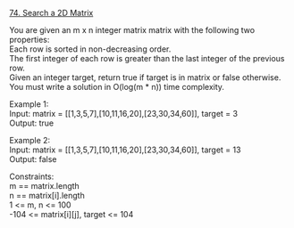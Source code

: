 [74. Search a 2D Matrix](https://leetcode.com/problems/search-a-2d-matrix/)




You are given an m x n integer matrix matrix with the following two properties:            
Each row is sorted in non-decreasing order.          
The first integer of each row is greater than the last integer of the previous row.           
Given an integer target, return true if target is in matrix or false otherwise.       
You must write a solution in O(log(m * n)) time complexity.             

Example 1:            
Input: matrix = [[1,3,5,7],[10,11,16,20],[23,30,34,60]], target = 3             
Output: true                

Example 2:            
Input: matrix = [[1,3,5,7],[10,11,16,20],[23,30,34,60]], target = 13           
Output: false                 

Constraints:            
m == matrix.length         
n == matrix[i].length            
1 <= m, n <= 100                         
-104 <= matrix[i][j], target <= 104           
